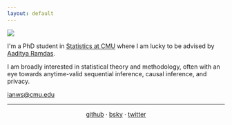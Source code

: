 ```yaml
---
layout: default
---
```


<img class="profile-picture" src="assets/gasworks.jpg">

I'm a PhD student in [Statistics at CMU](http://stat.cmu.edu/) where I am lucky to be advised by [Aaditya Ramdas](http://www.stat.cmu.edu/~aramdas/).

I am broadly interested in statistical theory and methodology, often with an eye towards anytime-valid sequential inference, causal inference, and privacy. 

<!-- <br/> -->
<a href="mailto:ianws@cmu.edu">ianws@cmu.edu</a>
<br/>

---

<center>

<a href="https://github.com/wannabesmith">github</a> &middot; <a href="https://bsky.app/profile/ianws.bsky.social">bsky</a> &middot; <a href="https://twitter.com/ianws0">twitter</a>
</center>
